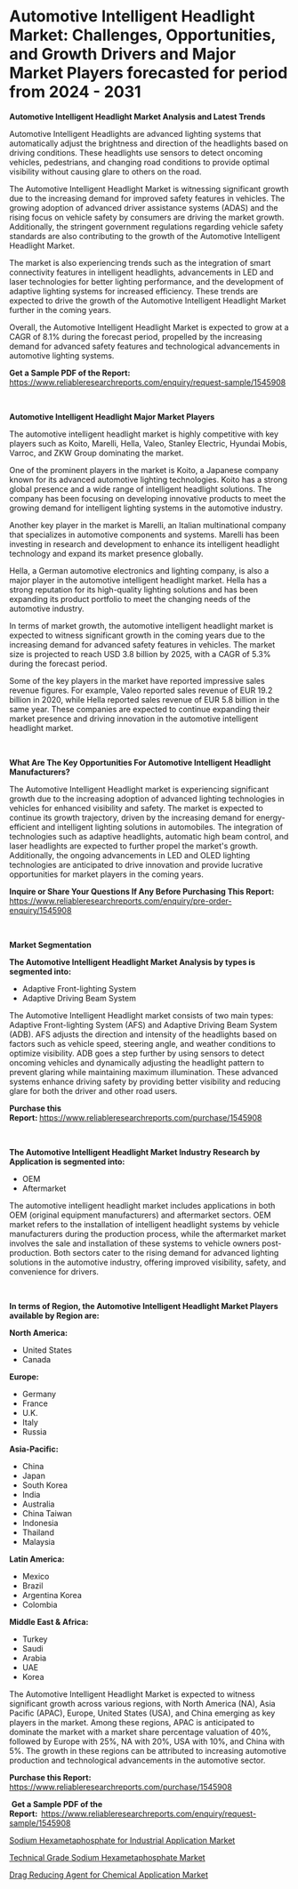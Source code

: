 <p><h1>Automotive Intelligent Headlight Market: Challenges, Opportunities, and Growth Drivers and Major Market Players forecasted for period from 2024 - 2031</h1></p><p><strong>Automotive Intelligent Headlight Market Analysis and Latest Trends</strong></p>
<p><p>Automotive Intelligent Headlights are advanced lighting systems that automatically adjust the brightness and direction of the headlights based on driving conditions. These headlights use sensors to detect oncoming vehicles, pedestrians, and changing road conditions to provide optimal visibility without causing glare to others on the road.</p><p>The Automotive Intelligent Headlight Market is witnessing significant growth due to the increasing demand for improved safety features in vehicles. The growing adoption of advanced driver assistance systems (ADAS) and the rising focus on vehicle safety by consumers are driving the market growth. Additionally, the stringent government regulations regarding vehicle safety standards are also contributing to the growth of the Automotive Intelligent Headlight Market.</p><p>The market is also experiencing trends such as the integration of smart connectivity features in intelligent headlights, advancements in LED and laser technologies for better lighting performance, and the development of adaptive lighting systems for increased efficiency. These trends are expected to drive the growth of the Automotive Intelligent Headlight Market further in the coming years.</p><p>Overall, the Automotive Intelligent Headlight Market is expected to grow at a CAGR of 8.1% during the forecast period, propelled by the increasing demand for advanced safety features and technological advancements in automotive lighting systems.</p></p>
<p><strong>Get a Sample PDF of the Report:&nbsp;</strong> <a href="https://www.reliableresearchreports.com/enquiry/request-sample/1545908">https://www.reliableresearchreports.com/enquiry/request-sample/1545908</a></p>
<p>&nbsp;</p>
<p><strong>Automotive Intelligent Headlight Major Market Players</strong></p>
<p><p>The automotive intelligent headlight market is highly competitive with key players such as Koito, Marelli, Hella, Valeo, Stanley Electric, Hyundai Mobis, Varroc, and ZKW Group dominating the market.</p><p>One of the prominent players in the market is Koito, a Japanese company known for its advanced automotive lighting technologies. Koito has a strong global presence and a wide range of intelligent headlight solutions. The company has been focusing on developing innovative products to meet the growing demand for intelligent lighting systems in the automotive industry.</p><p>Another key player in the market is Marelli, an Italian multinational company that specializes in automotive components and systems. Marelli has been investing in research and development to enhance its intelligent headlight technology and expand its market presence globally.</p><p>Hella, a German automotive electronics and lighting company, is also a major player in the automotive intelligent headlight market. Hella has a strong reputation for its high-quality lighting solutions and has been expanding its product portfolio to meet the changing needs of the automotive industry.</p><p>In terms of market growth, the automotive intelligent headlight market is expected to witness significant growth in the coming years due to the increasing demand for advanced safety features in vehicles. The market size is projected to reach USD 3.8 billion by 2025, with a CAGR of 5.3% during the forecast period.</p><p>Some of the key players in the market have reported impressive sales revenue figures. For example, Valeo reported sales revenue of EUR 19.2 billion in 2020, while Hella reported sales revenue of EUR 5.8 billion in the same year. These companies are expected to continue expanding their market presence and driving innovation in the automotive intelligent headlight market.</p></p>
<p>&nbsp;</p>
<p><strong>What Are The Key Opportunities For Automotive Intelligent Headlight Manufacturers?</strong></p>
<p><p>The Automotive Intelligent Headlight market is experiencing significant growth due to the increasing adoption of advanced lighting technologies in vehicles for enhanced visibility and safety. The market is expected to continue its growth trajectory, driven by the increasing demand for energy-efficient and intelligent lighting solutions in automobiles. The integration of technologies such as adaptive headlights, automatic high beam control, and laser headlights are expected to further propel the market's growth. Additionally, the ongoing advancements in LED and OLED lighting technologies are anticipated to drive innovation and provide lucrative opportunities for market players in the coming years.</p></p>
<p><strong>Inquire or Share Your Questions If Any Before Purchasing This Report:</strong> <a href="https://www.reliableresearchreports.com/enquiry/pre-order-enquiry/1545908">https://www.reliableresearchreports.com/enquiry/pre-order-enquiry/1545908</a></p>
<p>&nbsp;</p>
<p><strong>Market Segmentation</strong></p>
<p><strong>The Automotive Intelligent Headlight Market Analysis by types is segmented into:</strong></p>
<p><ul><li>Adaptive Front-lighting System</li><li>Adaptive Driving Beam System</li></ul></p>
<p><p>The Automotive Intelligent Headlight market consists of two main types: Adaptive Front-lighting System (AFS) and Adaptive Driving Beam System (ADB). AFS adjusts the direction and intensity of the headlights based on factors such as vehicle speed, steering angle, and weather conditions to optimize visibility. ADB goes a step further by using sensors to detect oncoming vehicles and dynamically adjusting the headlight pattern to prevent glaring while maintaining maximum illumination. These advanced systems enhance driving safety by providing better visibility and reducing glare for both the driver and other road users.</p></p>
<p><strong>Purchase this Report:&nbsp;</strong><a href="https://www.reliableresearchreports.com/purchase/1545908">https://www.reliableresearchreports.com/purchase/1545908</a></p>
<p>&nbsp;</p>
<p><strong>The Automotive Intelligent Headlight Market Industry Research by Application is segmented into:</strong></p>
<p><ul><li>OEM</li><li>Aftermarket</li></ul></p>
<p><p>The automotive intelligent headlight market includes applications in both OEM (original equipment manufacturers) and aftermarket sectors. OEM market refers to the installation of intelligent headlight systems by vehicle manufacturers during the production process, while the aftermarket market involves the sale and installation of these systems to vehicle owners post-production. Both sectors cater to the rising demand for advanced lighting solutions in the automotive industry, offering improved visibility, safety, and convenience for drivers.</p></p>
<p>&nbsp;</p>
<p><strong>In terms of Region, the Automotive Intelligent Headlight Market Players available by Region are:</strong></p>
<p>
    <p> <strong> North America: </strong>
        <ul>
            <li>United States</li>
            <li>Canada</li>
        </ul>
        </p> 
    <p> <strong> Europe: </strong>
        <ul>
            <li>Germany</li>
            <li>France</li>
            <li>U.K.</li>
            <li>Italy</li>
            <li>Russia</li>
        </ul>
        </p> 
    <p> <strong> Asia-Pacific: </strong>
        <ul>
            <li>China</li>
            <li>Japan</li>
            <li>South Korea</li>
            <li>India</li>
            <li>Australia</li>
            <li>China Taiwan</li>
            <li>Indonesia</li>
            <li>Thailand</li>
            <li>Malaysia</li>
        </ul>
        </p> 
    <p> <strong> Latin America: </strong>
        <ul>
            <li>Mexico</li>
            <li>Brazil</li>
            <li>Argentina Korea</li>
            <li>Colombia</li>
        </ul>
        </p> 
    <p> <strong> Middle East & Africa: </strong>
        <ul>
            <li>Turkey</li>
            <li>Saudi</li>
            <li>Arabia</li>
            <li>UAE</li>
            <li>Korea</li>
        </ul>
    </p>
    </p>
<p><p>The Automotive Intelligent Headlight Market is expected to witness significant growth across various regions, with North America (NA), Asia Pacific (APAC), Europe, United States (USA), and China emerging as key players in the market. Among these regions, APAC is anticipated to dominate the market with a market share percentage valuation of 40%, followed by Europe with 25%, NA with 20%, USA with 10%, and China with 5%. The growth in these regions can be attributed to increasing automotive production and technological advancements in the automotive sector.</p></p>
<p><strong>Purchase this Report: </strong><a href="https://www.reliableresearchreports.com/purchase/1545908">https://www.reliableresearchreports.com/purchase/1545908</a></p>
<p>&nbsp;<strong>Get a Sample PDF of the Report:&nbsp;&nbsp;</strong><a href="https://www.reliableresearchreports.com/enquiry/request-sample/1545908">https://www.reliableresearchreports.com/enquiry/request-sample/1545908</a></p>
<p><strong></strong></p>
<p><p><a href="https://view.publitas.com/reportprime-1/sodium-hexametaphosphate-for-industrial-application-market-provides-detailed-segmentation-of-this-market-based-on-type-application-and-region-and-forecast-for-the-period-from-2023-2030/">Sodium Hexametaphosphate for Industrial Application Market</a></p><p><a href="https://view.publitas.com/reportprime-1/technical-grade-sodium-hexametaphosphate-market-size-share-trends-analysis-report-by-application-regional-outlook-competitive-strategies-and-segment-forecasts-2023-2030/">Technical Grade Sodium Hexametaphosphate Market</a></p><p><a href="https://view.publitas.com/reportprime-1/drag-reducing-agent-for-chemical-application-market-offer-valuable-insights-into-market-size-market-share-market-trends-and-projections-spanning-from-2023-to-2030/">Drag Reducing Agent for Chemical Application Market</a></p></p>